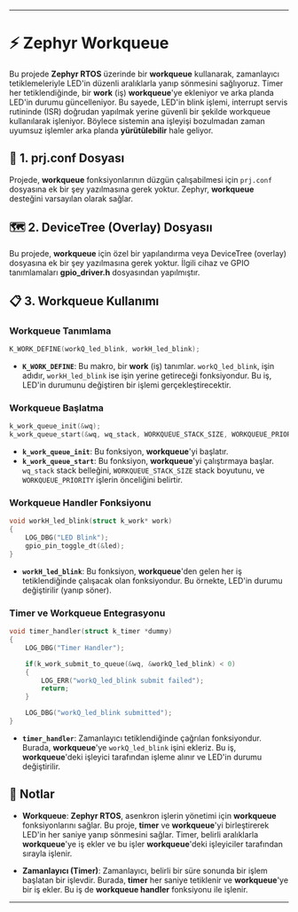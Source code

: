 
---

# ⚡ Zephyr Workqueue 

Bu projede **Zephyr RTOS** üzerinde bir **workqueue** kullanarak, zamanlayıcı tetiklemeleriyle LED'in düzenli aralıklarla yanıp sönmesini sağlıyoruz. Timer her tetiklendiğinde, bir **work** (iş) **workqueue**'ye ekleniyor ve arka planda LED'in durumu güncelleniyor. Bu sayede, LED'in blink işlemi, interrupt servis rutininde (ISR) doğrudan yapılmak yerine güvenli bir şekilde workqueue kullanılarak işleniyor. Böylece sistemin ana işleyişi bozulmadan zaman uyumsuz işlemler arka planda **yürütülebilir** hale geliyor.

## 🧾 1. prj.conf Dosyası

Projede, **workqueue** fonksiyonlarının düzgün çalışabilmesi için `prj.conf` dosyasına ek bir şey yazılmasına gerek yoktur. Zephyr, **workqueue** desteğini varsayılan olarak sağlar.

## 🗺️ 2. DeviceTree (Overlay) Dosyasıı

Bu projede, **workqueue** için özel bir yapılandırma veya DeviceTree (overlay) dosyasına ek bir şey yazılmasına gerek yoktur. İlgili cihaz ve GPIO tanımlamaları **gpio_driver.h** dosyasından yapılmıştır.

## 📋 3. Workqueue Kullanımı

### **Workqueue Tanımlama**

```c
K_WORK_DEFINE(workQ_led_blink, workH_led_blink);
```

- **`K_WORK_DEFINE`**: Bu makro, bir **work** (iş) tanımlar. `workQ_led_blink`, işin adıdır, `workH_led_blink` ise işin yerine getireceği fonksiyondur. Bu iş, LED'in durumunu değiştiren bir işlemi gerçekleştirecektir.

### **Workqueue Başlatma**

```c
k_work_queue_init(&wq);
k_work_queue_start(&wq, wq_stack, WORKQUEUE_STACK_SIZE, WORKQUEUE_PRIORITY, NULL);
```

- **`k_work_queue_init`**: Bu fonksiyon, **workqueue**'yi başlatır.
- **`k_work_queue_start`**: Bu fonksiyon, **workqueue**'yi çalıştırmaya başlar. `wq_stack` stack belleğini, `WORKQUEUE_STACK_SIZE` stack boyutunu, ve `WORKQUEUE_PRIORITY` işlerin önceliğini belirtir.

### **Workqueue Handler Fonksiyonu**

```c
void workH_led_blink(struct k_work* work)
{
    LOG_DBG("LED Blink");
    gpio_pin_toggle_dt(&led);
}
```

- **`workH_led_blink`**: Bu fonksiyon, **workqueue**'den gelen her iş tetiklendiğinde çalışacak olan fonksiyondur. Bu örnekte, LED'in durumu değiştirilir (yanıp söner).

### **Timer ve Workqueue Entegrasyonu**

```c
void timer_handler(struct k_timer *dummy)
{
    LOG_DBG("Timer Handler");

    if(k_work_submit_to_queue(&wq, &workQ_led_blink) < 0)
    {
        LOG_ERR("workQ_led_blink submit failed");
        return;
    } 

    LOG_DBG("workQ_led_blink submitted");
}
```

- **`timer_handler`**: Zamanlayıcı tetiklendiğinde çağrılan fonksiyondur. Burada, **workqueue**'ye `workQ_led_blink` işini ekleriz. Bu iş, **workqueue**'deki işleyici tarafından işleme alınır ve LED'in durumu değiştirilir.

## 📝 Notlar

- **Workqueue**: **Zephyr RTOS**, asenkron işlerin yönetimi için **workqueue** fonksiyonlarını sağlar. Bu proje, **timer** ve **workqueue**'yi birleştirerek LED'in her saniye yanıp sönmesini sağlar. Timer, belirli aralıklarla **workqueue**'ye iş ekler ve bu işler **workqueue**'deki işleyiciler tarafından sırayla işlenir.
  
- **Zamanlayıcı (Timer)**: Zamanlayıcı, belirli bir süre sonunda bir işlem başlatan bir işlevdir. Burada, **timer** her saniye tetiklenir ve **workqueue**'ye bir iş ekler. Bu iş de **workqueue handler** fonksiyonu ile işlenir.

---

